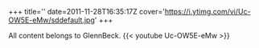 +++
title=''
date=2011-11-28T16:35:17Z
cover='https://i.ytimg.com/vi/Uc-OW5E-eMw/sddefault.jpg'
+++

All content belongs to GlennBeck.
{{< youtube Uc-OW5E-eMw >}}

